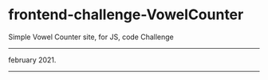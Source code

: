 # frontend-challenge-VowelCounter
Simple Vowel Counter site, for JS, code Challenge
***************************
february 2021.
******************
